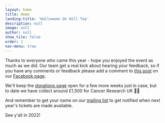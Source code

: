```yaml
---
layout: home
title: Home
landing-title: 'Halloween On Hill Top'
description: null
image: null
author: null
show_tile: false
order: 1
nav-menu: true
---
```

Thanks to everyone who came this year - hope you enjoyed the event as much as we did. Our team
get a real kick about hearing your feedback, so if you have any comments or feedback please
add a comment to <a href="https://www.facebook.com/HalloweenOnHillTop/posts/3034946050108918">this post</a> on our <a href="https://www.facebook.com/HalloweenOnHillTop">Facebook page</a>.

We'll keep the <a href="{{ site.donations-url }}">donations page</a> open for a few 
more weeks just in case, but to date we have collect around £1,500 for Cancer Research UK 👏👏

And remember to get your name on our <a href="mailing-list.html">mailing list</a> to
get notified when next year's tickets are made available.

See y'all in 2022!